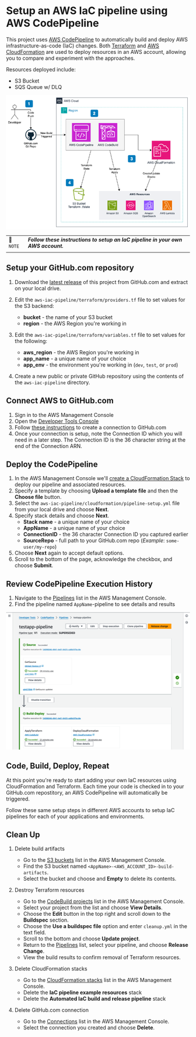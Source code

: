 # Setup an AWS IaC pipeline using AWS CodePipeline

This project uses [AWS CodePipeline](https://docs.aws.amazon.com/codepipeline/latest/userguide/welcome.html) to automatically build and deploy AWS infrastructure-as-code (IaC) changes. Both [Terraform](https://terraform.io) and [AWS CloudFormation](https://docs.aws.amazon.com/AWSCloudFormation/latest/UserGuide/Welcome.html) are used to deploy resources in an AWS account, allowing you to compare and experiment with the approaches.

Resources deployed include:
- S3 Bucket
- SQS Queue w/ DLQ

![AWS IaC Deployment Pipeline](/docs/aws-cicd-arch.png "AWS IaC Deployment Pipeline")

| | |
|-|-|
|📝 `NOTE` | _**Follow these instructions to setup an IaC pipeline in your own AWS account.**_|
| | |

## Setup your GitHub.com repository

1. Download the [latest release](https://github.com/robsable/aws-iac-pipeline/archive/refs/tags/v0.1.0.zip) of this project from GitHub.com and extract on your local drive.
1. Edit the `aws-iac-pipeline/terraform/providers.tf` file to set values for the S3 backend:
   - **bucket** - the name of your S3 bucket
   - **region** - the AWS Region you're working in
1. Edit the `aws-iac-pipeline/terraform/variables.tf` file to set values for the following:
   - **aws_region** - the AWS Region you're working in
   - **app_name** - a unique name of your choice
   - **app_env** - the environment you're working in (`dev`, `test`, or `prod`)

1. Create a new public or private GitHub repository using the contents of the `aws-iac-pipeline` directory.

## Connect AWS to GitHub.com

1. Sign in to the AWS Management Console
1. Open the [Developer Tools Console](https://console.aws.amazon.com/codesuite/settings/connections)
1. Follow [these instructions](https://docs.aws.amazon.com/dtconsole/latest/userguide/connections-create-github.html#connections-create-github-console) to create a connection to GitHub.com
1. Once your connection is setup, note the Connection ID which you will need in a later step. The Connection ID is the 36 character string at the end of the Connection ARN.

## Deploy the CodePipeline

1. In the AWS Management Console we'll [create a CloudFormation Stack](https://console.aws.amazon.com/cloudformation/home#/stacks/create) to deploy our pipeline and associated resources.
1. Specify a template by choosing **Upload a template file** and then the **Choose file** button.
1. Select the `aws-iac-pipeline/cloudformation/pipeline-setup.yml` file from your local drive and choose **Next**.
1. Specify stack details and choose **Next**.
   - **Stack name** - a unique name of your choice
   - **AppName** - a unique name of your choice
   - **ConnectionID** - the 36 character Connection ID you captured earlier
   - **SourceRepo** - full path to your GitHub.com repo (*Example*: `some-user/my-repo`)
1. Choose **Next** again to accept default options.
1. Scroll to the bottom of the page, acknowledge the checkbox, and choose **Submit**.

## Review CodePipeline Execution History

1. Navigate to the [Pipelines](https://console.aws.amazon.com/codesuite/codepipeline/pipelines) list in the AWS Management Console.
1. Find the pipeline named `AppName`-pipeline to see details and results

![AWS CodePipeline](/docs/testapp-pipeline.png "AWS CodePipeline")

## Code, Build, Deploy, Repeat

At this point you're ready to start adding your own IaC resources using CloudFormation and Terraform. Each time your code is checked in to your GitHub.com repostitory, an AWS CodePipeline will automatically be triggered.

Follow these same setup steps in different AWS accounts to setup IaC pipelines for each of your applications and environments.

## Clean Up

1. Delete build artifacts
   - Go to the [S3 buckets](https://s3.console.aws.amazon.com/s3/buckets) list in the AWS Management Console.
   - Find the S3 bucket named `<AppName>-<AWS_ACCOUNT_ID>-build-artifacts`.
   - Select the bucket and choose and **Empty** to delete its contents.

1. Destroy Terraform resources
   - Go to the [CodeBuild projects](https://us-east-1.console.aws.amazon.com/codesuite/codebuild/projects) list in the AWS Management Console.
   - Select your project from the list and choose **View Details**.
   - Choose the **Edit** button in the top right and scroll down to the **Buildspec** section.
   - Choose the **Use a buildspec file** option and enter `cleanup.yml` in the text field.
   - Scroll to the bottom and choose **Update project**.
   - Return to the [Pipelines](https://console.aws.amazon.com/codesuite/codepipeline/pipelines) list, select your pipeline, and choose **Release Change**.
   - View the build results to confirm removal of Terraform resources. 

1. Delete CloudFormation stacks
   - Go to the [CloudFormation stacks](https://console.aws.amazon.com/cloudformation/home#/stacks/) list in the AWS Management Console.
   - Delete the **IaC pipeline example resources** stack
   - Delete the **Automated IaC build and release pipeline** stack

1. Delete GitHub.com connection
   - Go to the [Connections](https://console.aws.amazon.com/codesuite/settings/connections) list in the AWS Management Console.
   - Select the connection you created and choose **Delete**.
